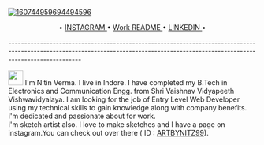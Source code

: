 <!--<h3 align="center">
![image](https://user-images.githubusercontent.com/6764957/87082196-3418a980-c25d-11ea-9987-0d9787d54100.png)
</h3> -->
[![160744959694494596](https://user-images.githubusercontent.com/6764957/101521273-94ed0f00-39c0-11eb-9721-1fb49097a171.png)](https://github.com/codewithnitzz?tab=repositories)

<p align="center">
•
  <a href ="https://www.instagram.com/artbynitz99/"> INSTAGRAM </a> •
  <a href ="https://www.github.com/codewithnitzz/README"> Work README </a> • 
  <a href ="https://www.linkedin.com/in/nitin-verma-7b4bb51a8"> LINKEDIN </a> •
  
  </p>
-----------------------------------------------------------------------------------------------------------------------------------------------------------------------------------

<img src="https://raw.githubusercontent.com/iampavangandhi/iampavangandhi/master/gifs/Hi.gif" width="30px"> I'm Nitin Verma. I live in Indore. I have completed my B.Tech in Electronics and Communication Engg. from Shri Vaishnav Vidyapeeth Vishwavidyalaya. I am looking for the job of Entry Level Web Developer using my technical skills to gain knowledge along with company benefits. I'm dedicated and passionate about for work. <br>
 I'm sketch artist also. I love to make sketches and I have a page on instagram.You can check out over there ( ID : <a href ="https://www.instagram.com/artbynitz99/"> ARTBYNITZ99</a>).
<!--

- 🔭 I’m currently looking a job as a fresher in the web development.
- 🌱 I’m currently learning [React]
- 👯 I’m looking to collaborate with anyone.
- 📫 How to reach me: [Gmail] (nitin.v2013@gmail.com)
- 😄 Pronouns: he/him
-->
